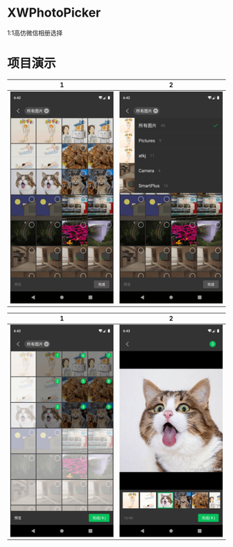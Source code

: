 # XWPhotoPicker
1:1高仿微信相册选择

# 项目演示
|1|2|
|:---:|:---:|
|<img src="https://github.com/INTKILOW/XWPhotoPicker/blob/master/Screenshot/Screenshot_1576219359.png" width="300"/>|<img src="https://github.com/INTKILOW/XWPhotoPicker/blob/master/Screenshot/Screenshot_1576219365.png" width="300"/>|

|1|2|
|:---:|:---:|
|<img src="https://github.com/INTKILOW/XWPhotoPicker/blob/master/Screenshot/Screenshot_1576219374.png" width="300"/>|<img src="https://github.com/INTKILOW/XWPhotoPicker/blob/master/Screenshot/Screenshot_1576219382.png" width="300"/>|
